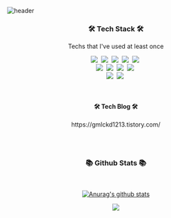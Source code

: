 ![header](https://capsule-render.vercel.app/api?type=soft&color=auto&height=150&section=header&text=HeeChangJeong&fontSize=70&animation=twinkling)



<h3 align="center">🛠 Tech Stack 🛠</h3>

<p align="center"> Techs that I've used at least once </p>
<p align="center">
  <img src="https://img.shields.io/badge/Jupyter-F37626?style=flat-square&logo=Jupyter&logoColor=white"/></a>&nbsp
  <img src="https://img.shields.io/badge/Docker-2496ED?style=flat-square&logo=Docker&logoColor=white"/></a>&nbsp
  <img src="https://img.shields.io/badge/Python-3766AB?style=flat-square&logo=Python&logoColor=white"/></a>&nbsp
  <img src="https://img.shields.io/badge/AparcheSpark-E25A1C?style=flat-square&logo=AparcheSpark&logoColor=white"/></a>&nbsp
  <img src="https://img.shields.io/badge/Flask-000000?style=flat-square&logo=Flask&logoColor=white"/></a>&nbsp

  <br>
  <img src="https://img.shields.io/badge/Mysql-E6B91E?style=flat-square&logo=Mysql&logoColor=white"/></a>&nbsp 
  <img src="https://img.shields.io/badge/MariaDB-003545?style=flat-square&logo=MariaDB&logoColor=white"/></a>&nbsp
  <img src="https://img.shields.io/badge/amazon-aws-333664?style=flat-square&logo=amazon-aws&logoColor=white"/></a>&nbsp
  <img src="https://img.shields.io/badge/C++-00599C?style=flat-square&logo=C%2B%2B&logoColor=white"/></a>&nbsp 


  
  <br>
  <img src="https://img.shields.io/badge/GitHub-181717?style=flat-square&logo=GitHub&logoColor=white"/></a>&nbsp 
  <img src="https://img.shields.io/badge/GitLab-FCA121?style=flat-square&logo=GitLab&logoColor=white"/></a>&nbsp 
  
</p>

<br>
<h4 align="center">🛠 Tech Blog 🛠</h3>
<p align="center"> https://gmlckd1213.tistory.com/ </p>

 
<br>
<div align="center" style="text-align:center">
  

<br>

<!-- <h3>📚 BOJ Profile 📚</h3> <br>

[![Solved.ac Profile](http://mazassumnida.wtf/api/v2/generate_badge?boj=gmlckd1213)](https://solved.ac/gmlckd1213/)

<br> -->
<h3>📚 Github Stats 📚</h3> <br>

[![Anurag's github stats](https://github-readme-stats.vercel.app/api?username=gmlckd1213)](https://github.com/anuraghazra/github-readme-stats)
  
<p align="center">
<a href="https://hits.seeyoufarm.com"><img src="https://hits.seeyoufarm.com/api/count/incr/badge.svg?url=https%3A%2F%2Fgithub.com%2Fgmlckd1213&count_bg=%2379C83D&title_bg=%23555555&icon=&icon_color=%23E7E7E7&title=hits&edge_flat=false"/></a>

</p>



